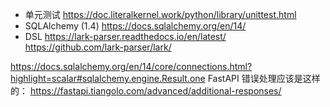 - 单元测试 https://doc.literalkernel.work/python/library/unittest.html
- SQLAlchemy (1.4) https://docs.sqlalchemy.org/en/14/
- DSL https://lark-parser.readthedocs.io/en/latest/ https://github.com/lark-parser/lark/

https://docs.sqlalchemy.org/en/14/core/connections.html?highlight=scalar#sqlalchemy.engine.Result.one
FastAPI 错误处理应该是这样的： https://fastapi.tiangolo.com/advanced/additional-responses/
